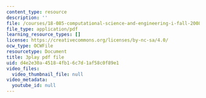 ```yaml
---
content_type: resource
description: ''
file: /courses/18-085-computational-science-and-engineering-i-fall-2008/d4e2e30a45184fb16c7d1af58c0f89e1_StbJIv49Aco.pdf
file_type: application/pdf
learning_resource_types: []
license: https://creativecommons.org/licenses/by-nc-sa/4.0/
ocw_type: OCWFile
resourcetype: Document
title: 3play pdf file
uid: d4e2e30a-4518-4fb1-6c7d-1af58c0f89e1
video_files:
  video_thumbnail_file: null
video_metadata:
  youtube_id: null
---
```

